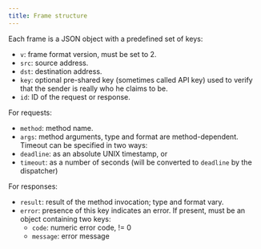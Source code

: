```yaml
---
title: Frame structure
---
```


Each frame is a JSON object with a predefined set of keys:

- `v`: frame format version, must be set to 2.
- `src`: source address.
- `dst`: destination address.
- `key`: optional pre-shared key (sometimes called API key) used to verify that
  the sender is really who he claims to be.
- `id`: ID of the request or response.

For requests:
- `method`: method name.
- `args`: method arguments, type and format are method-dependent.
Timeout can be specified in two ways:
- `deadline`: as an absolute UNIX timestamp, or
- `timeout`: as a number of seconds (will be converted to `deadline` by the dispatcher)

For responses:
- `result`: result of the method invocation; type and format vary.
- `error`: presence of this key indicates an error. If present, must be an object containing two keys:
  - `code`: numeric error code, != 0
  - `message`: error message
